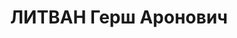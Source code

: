 ---
title: ЛИТВАН Герш Аронович
description: 'Родился в 1902 г., г. Балта, Подольская губ.,

  Приговорен: 27 декабря 1937 г.

  Приговор: ВМН'
---